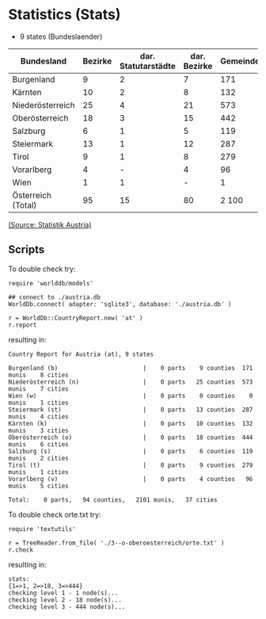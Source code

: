 # Statistics (Stats)


- 9 states (Bundeslaender)

| Bundesland | Bezirke  | dar. Statutarstädte | dar. Bezirke | Gemeinden | dar. Stadtgemeinden | dar. Marktgemeinden |
| ---------- | -------- | ------------------- | ------------ | --------- | ------------------- | ------------------- |
| Burgenland       |  9 |  2                  |  7           |   171     |  13  |  67 |
| Kärnten          | 10 |  2                  |  8           |   132     |  17  |  47 |
| Niederösterreich | 25 |  4                  | 21           |   573     |  76  | 327 |
| Oberösterreich   | 18 |  3                  | 15           |   442     |  32  | 151 |
| Salzburg         |  6 |  1                  |  5           |   119     |  11  |  24 |
| Steiermark       | 13 |  1                  | 12           |   287     |  35  | 121 |
| Tirol            |  9 |  1                  |  8           |   279     |  11  |  20 |
| Vorarlberg       |  4 |  -                  |  4           |    96     |   5  |  11 |
| Wien             |  1 |  1                  |  -           |     1     |   1  |   - |
| Österreich (Total) | 95 | 15                  | 80           | 2 100     | 201  | 768 |

[(Source: Statistik Austria)](http://www.statistik.at/web_de/klassifikationen/regionale_gliederungen/bundeslaender/index.html)


## Scripts

To double check try:

~~~
require 'worlddb/models'

## connect to ./austria.db
WorldDb.connect( adapter: 'sqlite3', database: './austria.db' )

r = WorldDb::CountryReport.new( 'at' )
r.report
~~~

resulting in:

~~~
Country Report for Austria (at), 9 states

Burgenland (b)                        |    0 parts    9 counties  171 munis    8 cities
Niederösterreich (n)                  |    0 parts   25 counties  573 munis    7 cities
Wien (w)                              |    0 parts    0 counties    0 munis    1 cities
Steiermark (st)                       |    0 parts   13 counties  287 munis    4 cities
Kärnten (k)                           |    0 parts   10 counties  132 munis    3 cities
Oberösterreich (o)                    |    0 parts   18 counties  444 munis    6 cities
Salzburg (s)                          |    0 parts    6 counties  119 munis    2 cities
Tirol (t)                             |    0 parts    9 counties  279 munis    1 cities
Vorarlberg (v)                        |    0 parts    4 counties   96 munis    5 cities

Total:    0 parts,   94 counties,   2101 munis,   37 cities
~~~


To double check orte.txt try:

~~~
require 'textutils'

r = TreeReader.from_file( './3--o-oberoesterreich/orte.txt' )
r.check
~~~

resulting in:

~~~
stats:
{1=>1, 2=>18, 3=>444}
checking level 1 - 1 node(s)...
checking level 2 - 18 node(s)...
checking level 3 - 444 node(s)...
~~~

